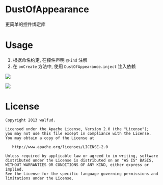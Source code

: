 # DustOfAppearance
更简单的控件绑定库

# Usage
1. 根据命名约定, 在控件声明 `@Find` 注解
2. 在 `onCreate` 方法中, 使用 `DustOfAppearance.inject` 注入依赖

![](https://github.com/walfud/DustOfAppearance/blob/master/doc/usage.png)

![](https://github.com/walfud/DustOfAppearance/blob/master/doc/show.png)

License
=======
    Copyright 2013 walfud.

    Licensed under the Apache License, Version 2.0 (the "License");
    you may not use this file except in compliance with the License.
    You may obtain a copy of the License at

       http://www.apache.org/licenses/LICENSE-2.0

    Unless required by applicable law or agreed to in writing, software
    distributed under the License is distributed on an "AS IS" BASIS,
    WITHOUT WARRANTIES OR CONDITIONS OF ANY KIND, either express or implied.
    See the License for the specific language governing permissions and
    limitations under the License.
